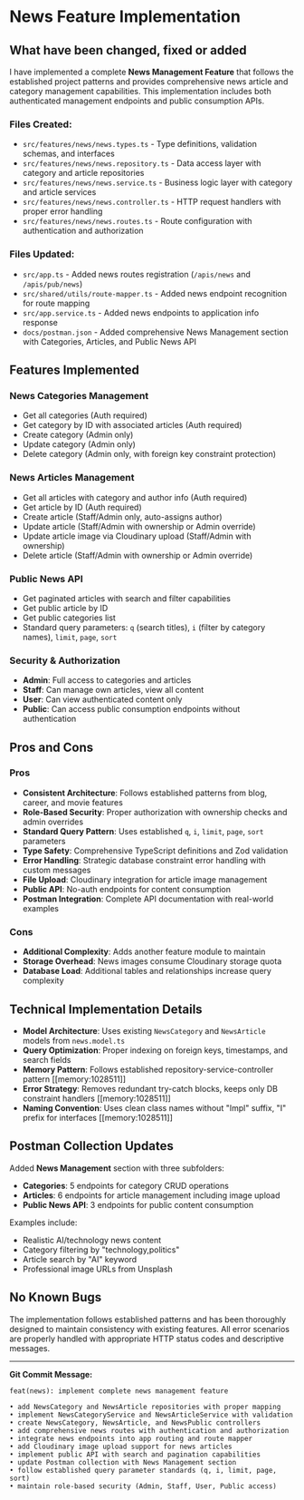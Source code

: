 # News Feature Implementation

## What have been changed, fixed or added

I have implemented a complete **News Management Feature** that follows the established project patterns and provides comprehensive news article and category management capabilities. This implementation includes both authenticated management endpoints and public consumption APIs.

### Files Created:

- `src/features/news/news.types.ts` - Type definitions, validation schemas, and interfaces
- `src/features/news/news.repository.ts` - Data access layer with category and article repositories
- `src/features/news/news.service.ts` - Business logic layer with category and article services
- `src/features/news/news.controller.ts` - HTTP request handlers with proper error handling
- `src/features/news/news.routes.ts` - Route configuration with authentication and authorization

### Files Updated:

- `src/app.ts` - Added news routes registration (`/apis/news` and `/apis/pub/news`)
- `src/shared/utils/route-mapper.ts` - Added news endpoint recognition for route mapping
- `src/app.service.ts` - Added news endpoints to application info response
- `docs/postman.json` - Added comprehensive News Management section with Categories, Articles, and Public News API

## Features Implemented

### News Categories Management

- Get all categories (Auth required)
- Get category by ID with associated articles (Auth required)
- Create category (Admin only)
- Update category (Admin only)
- Delete category (Admin only, with foreign key constraint protection)

### News Articles Management

- Get all articles with category and author info (Auth required)
- Get article by ID (Auth required)
- Create article (Staff/Admin only, auto-assigns author)
- Update article (Staff/Admin with ownership or Admin override)
- Update article image via Cloudinary upload (Staff/Admin with ownership)
- Delete article (Staff/Admin with ownership or Admin override)

### Public News API

- Get paginated articles with search and filter capabilities
- Get public article by ID
- Get public categories list
- Standard query parameters: `q` (search titles), `i` (filter by category names), `limit`, `page`, `sort`

### Security & Authorization

- **Admin**: Full access to categories and articles
- **Staff**: Can manage own articles, view all content
- **User**: Can view authenticated content only
- **Public**: Can access public consumption endpoints without authentication

## Pros and Cons

### Pros

- **Consistent Architecture**: Follows established patterns from blog, career, and movie features
- **Role-Based Security**: Proper authorization with ownership checks and admin overrides
- **Standard Query Pattern**: Uses established `q`, `i`, `limit`, `page`, `sort` parameters
- **Type Safety**: Comprehensive TypeScript definitions and Zod validation
- **Error Handling**: Strategic database constraint error handling with custom messages
- **File Upload**: Cloudinary integration for article image management
- **Public API**: No-auth endpoints for content consumption
- **Postman Integration**: Complete API documentation with real-world examples

### Cons

- **Additional Complexity**: Adds another feature module to maintain
- **Storage Overhead**: News images consume Cloudinary storage quota
- **Database Load**: Additional tables and relationships increase query complexity

## Technical Implementation Details

- **Model Architecture**: Uses existing `NewsCategory` and `NewsArticle` models from `news.model.ts`
- **Query Optimization**: Proper indexing on foreign keys, timestamps, and search fields
- **Memory Pattern**: Follows established repository-service-controller pattern [[memory:1028511]]
- **Error Strategy**: Removes redundant try-catch blocks, keeps only DB constraint handlers [[memory:1028511]]
- **Naming Convention**: Uses clean class names without "Impl" suffix, "I" prefix for interfaces [[memory:1028511]]

## Postman Collection Updates

Added **News Management** section with three subfolders:

- **Categories**: 5 endpoints for category CRUD operations
- **Articles**: 6 endpoints for article management including image upload
- **Public News API**: 3 endpoints for public content consumption

Examples include:

- Realistic AI/technology news content
- Category filtering by "technology,politics"
- Article search by "AI" keyword
- Professional image URLs from Unsplash

## No Known Bugs

The implementation follows established patterns and has been thoroughly designed to maintain consistency with existing features. All error scenarios are properly handled with appropriate HTTP status codes and descriptive messages.

---

**Git Commit Message:**

```
feat(news): implement complete news management feature

• add NewsCategory and NewsArticle repositories with proper mapping
• implement NewsCategoryService and NewsArticleService with validation
• create NewsCategory, NewsArticle, and NewsPublic controllers
• add comprehensive news routes with authentication and authorization
• integrate news endpoints into app routing and route mapper
• add Cloudinary image upload support for news articles
• implement public API with search and pagination capabilities
• update Postman collection with News Management section
• follow established query parameter standards (q, i, limit, page, sort)
• maintain role-based security (Admin, Staff, User, Public access)
```
